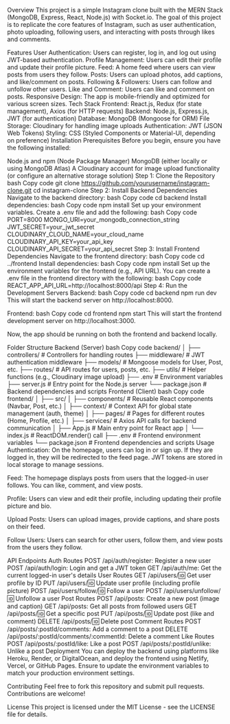 Overview
This project is a simple Instagram clone built with the MERN Stack (MongoDB, Express, React, Node.js) with Socket.io. The goal of this project is to replicate the core features of Instagram, such as user authentication, photo uploading, following users, and interacting with posts through likes and comments.

Features
User Authentication: Users can register, log in, and log out using JWT-based authentication.
Profile Management: Users can edit their profile and update their profile picture.
Feed: A home feed where users can view posts from users they follow.
Posts: Users can upload photos, add captions, and like/comment on posts.
Following & Followers: Users can follow and unfollow other users.
Like and Comment: Users can like and comment on posts.
Responsive Design: The app is mobile-friendly and optimized for various screen sizes.
Tech Stack
Frontend: React.js, Redux (for state management), Axios (for HTTP requests)
Backend: Node.js, Express.js, JWT (for authentication)
Database: MongoDB (Mongoose for ORM)
File Storage: Cloudinary for handling image uploads
Authentication: JWT (JSON Web Tokens)
Styling: CSS (Styled Components or Material-UI, depending on preference)
Installation
Prerequisites
Before you begin, ensure you have the following installed:

Node.js and npm (Node Package Manager)
MongoDB (either locally or using MongoDB Atlas)
A Cloudinary account for image upload functionality (or configure an alternative storage solution)
Step 1: Clone the Repository
bash
Copy code
git clone https://github.com/yourusername/instagram-clone.git
cd instagram-clone
Step 2: Install Backend Dependencies
Navigate to the backend directory:
bash
Copy code
cd backend
Install dependencies:
bash
Copy code
npm install
Set up your environment variables. Create a .env file and add the following:
bash
Copy code
PORT=8000
MONGO_URI=your_mongodb_connection_string
JWT_SECRET=your_jwt_secret
CLOUDINARY_CLOUD_NAME=your_cloud_name
CLOUDINARY_API_KEY=your_api_key
CLOUDINARY_API_SECRET=your_api_secret
Step 3: Install Frontend Dependencies
Navigate to the frontend directory:
bash
Copy code
cd ../frontend
Install dependencies:
bash
Copy code
npm install
Set up the environment variables for the frontend (e.g., API URL). You can create a .env file in the frontend directory with the following:
bash
Copy code
REACT_APP_API_URL=http://localhost:8000/api
Step 4: Run the Development Servers
Backend:
bash
Copy code
cd backend
npm run dev
This will start the backend server on http://localhost:8000.

Frontend:
bash
Copy code
cd frontend
npm start
This will start the frontend development server on http://localhost:3000.

Now, the app should be running on both the frontend and backend locally.

Folder Structure
Backend (Server)
bash
Copy code
backend/
│
├── controllers/       # Controllers for handling routes
├── middleware/        # JWT authentication middleware
├── models/            # Mongoose models for User, Post, etc.
├── routes/            # API routes for users, posts, etc.
├── utils/             # Helper functions (e.g., Cloudinary image upload)
├── .env               # Environment variables
├── server.js          # Entry point for the Node.js server
└── package.json       # Backend dependencies and scripts
Frontend (Client)
bash
Copy code
frontend/
│
├── src/
│   ├── components/     # Reusable React components (Navbar, Post, etc.)
│   ├── context/        # Context API for global state management (auth, theme)
│   ├── pages/          # Pages for different routes (Home, Profile, etc.)
│   ├── services/       # Axios API calls for backend communication
│   ├── App.js          # Main entry point for React app
│   └── index.js        # ReactDOM.render() call
├── .env                # Frontend environment variables
└── package.json        # Frontend dependencies and scripts
Usage
Authentication: On the homepage, users can log in or sign up. If they are logged in, they will be redirected to the feed page. JWT tokens are stored in local storage to manage sessions.

Feed: The homepage displays posts from users that the logged-in user follows. You can like, comment, and view posts.

Profile: Users can view and edit their profile, including updating their profile picture and bio.

Upload Posts: Users can upload images, provide captions, and share posts on their feed.

Follow Users: Users can search for other users, follow them, and view posts from the users they follow.

API Endpoints
Auth Routes
POST /api/auth/register: Register a new user
POST /api/auth/login: Login and get a JWT token
GET /api/auth/me: Get the current logged-in user's details
User Routes
GET /api/users/:id: Get user profile by ID
PUT /api/users/:id: Update user profile (including profile picture)
POST /api/users/follow/:id: Follow a user
POST /api/users/unfollow/:id: Unfollow a user
Post Routes
POST /api/posts: Create a new post (image and caption)
GET /api/posts: Get all posts from followed users
GET /api/posts/:id: Get a specific post
PUT /api/posts/:id: Update post (like and comment)
DELETE /api/posts/:id: Delete post
Comment Routes
POST /api/posts/:postId/comments: Add a comment to a post
DELETE /api/posts/:postId/comments/:commentId: Delete a comment
Like Routes
POST /api/posts/:postId/like: Like a post
POST /api/posts/:postId/unlike: Unlike a post
Deployment
You can deploy the backend using platforms like Heroku, Render, or DigitalOcean, and deploy the frontend using Netlify, Vercel, or GitHub Pages. Ensure to update the environment variables to match your production environment settings.

Contributing
Feel free to fork this repository and submit pull requests. Contributions are welcome!

License
This project is licensed under the MIT License - see the LICENSE file for details.
